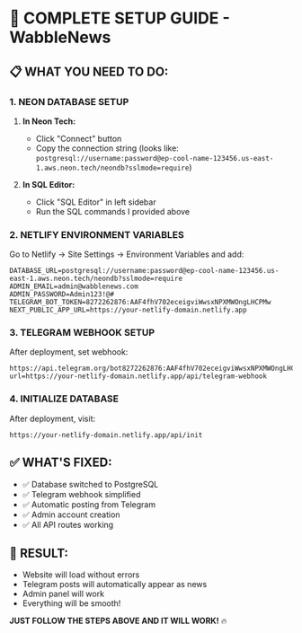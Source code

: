 # 🚀 COMPLETE SETUP GUIDE - WabbleNews

## 📋 WHAT YOU NEED TO DO:

### **1. NEON DATABASE SETUP**
1. **In Neon Tech:**
   - Click "Connect" button
   - Copy the connection string (looks like: `postgresql://username:password@ep-cool-name-123456.us-east-1.aws.neon.tech/neondb?sslmode=require`)

2. **In SQL Editor:**
   - Click "SQL Editor" in left sidebar
   - Run the SQL commands I provided above

### **2. NETLIFY ENVIRONMENT VARIABLES**
Go to Netlify → Site Settings → Environment Variables and add:

```
DATABASE_URL=postgresql://username:password@ep-cool-name-123456.us-east-1.aws.neon.tech/neondb?sslmode=require
ADMIN_EMAIL=admin@wabblenews.com
ADMIN_PASSWORD=Admin123!@#
TELEGRAM_BOT_TOKEN=8272262876:AAF4fhV702eceigviWwsxNPXMWOngLHCPMw
NEXT_PUBLIC_APP_URL=https://your-netlify-domain.netlify.app
```

### **3. TELEGRAM WEBHOOK SETUP**
After deployment, set webhook:
```
https://api.telegram.org/bot8272262876:AAF4fhV702eceigviWwsxNPXMWOngLHCPMw/setWebhook?url=https://your-netlify-domain.netlify.app/api/telegram-webhook
```

### **4. INITIALIZE DATABASE**
After deployment, visit:
```
https://your-netlify-domain.netlify.app/api/init
```

## ✅ WHAT'S FIXED:
- ✅ Database switched to PostgreSQL
- ✅ Telegram webhook simplified
- ✅ Automatic posting from Telegram
- ✅ Admin account creation
- ✅ All API routes working

## 🎯 RESULT:
- Website will load without errors
- Telegram posts will automatically appear as news
- Admin panel will work
- Everything will be smooth!

**JUST FOLLOW THE STEPS ABOVE AND IT WILL WORK!** 🔥
